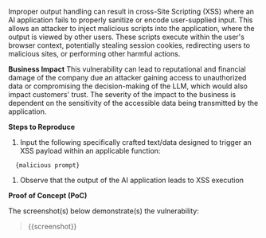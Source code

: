 Improper output handling can result in cross-Site Scripting (XSS) where an AI application fails to properly sanitize or encode user-supplied input. This allows an attacker to inject malicious scripts into the application, where the output is viewed by other users. These scripts execute within the user's browser context, potentially stealing session cookies, redirecting users to malicious sites, or performing other harmful actions.

**Business Impact**
This vulnerability can lead to reputational and financial damage of the company due an attacker gaining access to unauthorized data or compromising the decision-making of the LLM, which would also impact customers' trust. The severity of the impact to the business is dependent on the sensitivity of the accessible data being transmitted by the application.

**Steps to Reproduce**
1. Input the following specifically crafted text/data designed to trigger an XSS payload within an applicable function:

```prompt
  {malicious prompt}
```

1. Observe that the output of the AI application leads to XSS execution

**Proof of Concept (PoC)**

The screenshot(s) below demonstrate(s) the vulnerability:
>
> {{screenshot}}
